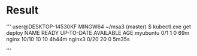# Result

'''
        user@DESKTOP-14530KF MINGW64 ~/msa3 (master)
        $ kubectl.exe get deploy
        NAME       READY   UP-TO-DATE   AVAILABLE   AGE
        myubuntu   0/1     1            0           69m
        nginx      10/10   10           10          4h44m
        nginx3     0/20    20           0           5m35s

'''


